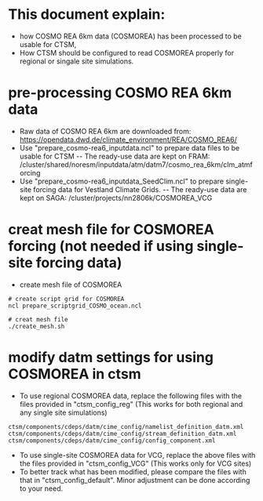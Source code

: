 # This document explain: 
- how COSMO REA 6km data (COSMOREA) has been processed to be usable for CTSM,
- How CTSM should be configured to read COSMOREA properly for regional or singale site simulations.

# pre-processing COSMO REA 6km data 
- Raw data of COSMO REA 6km are downloaded from:  https://opendata.dwd.de/climate_environment/REA/COSMO_REA6/
- Use "prepare_cosmo-rea6_inputdata.ncl" to prepare data files to be usable for CTSM
  -- The ready-use data are kept on FRAM: /cluster/shared/noresm/inputdata/atm/datm7/cosmo_rea_6km/clm_atmforcing
- Use "prepare_cosmo-rea6_inputdata_SeedClim.ncl" to prepare single-site forcing data for Vestland Climate Grids. 
  -- The ready-use data are kept on SAGA: /cluster/projects/nn2806k/COSMOREA_VCG

# creat mesh file for COSMOREA forcing (not needed if using single-site forcing data)
- create mesh file of COSMOREA
```
# create script grid for COSMOREA 
ncl prepare_scriptgrid_COSMO_ocean.ncl

# creat mesh file 
./create_mesh.sh
```
# modify datm settings for using COSMOREA in ctsm
- To use regional COSMOREA data, replace the following files with the files provided in "ctsm_config_reg" (This works for both regional and any single site simulations)
```
ctsm/components/cdeps/datm/cime_config/namelist_definition_datm.xml
ctsm/components/cdeps/datm/cime_config/stream_definition_datm.xml
ctsm/components/cdeps/datm/cime_config/config_component.xml
```

- To use single-site COSMOREA data for VCG, replace the above files with the files provided in "ctsm_config_VCG" (This works only for VCG sites)
- To better track what has been modified, please compare the files with that in "ctsm_config_default". Minor adjustment can be done according to your need.



